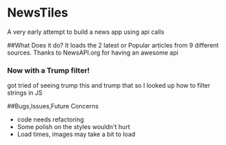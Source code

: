 # NewsTiles

A very early attempt to build a news app using api calls

##What Does it do?
It loads the 2 latest or Popular articles from 9 different sources. Thanks to NewsAPI.org for having an awesome api

### Now with a Trump filter!
got tried of seeing trump this and trump that so I looked up how to filter strings in JS

##Bugs,Issues,Future Concerns

- code needs refactoring
- Some polish on the styles wouldn't hurt
- Load times, images may take a bit to load 
